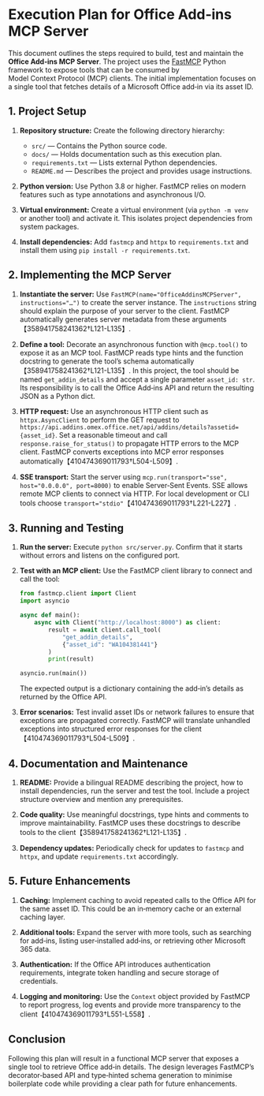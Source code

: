# Execution Plan for Office Add‑ins MCP Server

This document outlines the steps required to build, test and maintain the
**Office Add‑ins MCP Server**.  The project uses the [FastMCP](https://gofastmcp.com/) Python
framework to expose tools that can be consumed by Model Context Protocol
(MCP) clients.  The initial implementation focuses on a single tool that
fetches details of a Microsoft Office add‑in via its asset ID.

## 1. Project Setup

1. **Repository structure:** Create the following directory hierarchy:

   - `src/` — Contains the Python source code.
   - `docs/` — Holds documentation such as this execution plan.
   - `requirements.txt` — Lists external Python dependencies.
   - `README.md` — Describes the project and provides usage instructions.

2. **Python version:** Use Python 3.8 or higher.  FastMCP relies on modern
   features such as type annotations and asynchronous I/O.

3. **Virtual environment:** Create a virtual environment (via `python -m venv` or
   another tool) and activate it.  This isolates project dependencies from
   system packages.

4. **Install dependencies:** Add `fastmcp` and `httpx` to `requirements.txt`
   and install them using `pip install -r requirements.txt`.

## 2. Implementing the MCP Server

1. **Instantiate the server:** Use `FastMCP(name="OfficeAddinsMCPServer", instructions="…")`
   to create the server instance.  The `instructions` string should explain
   the purpose of your server to the client.  FastMCP automatically
   generates server metadata from these arguments【358941758241362†L121-L135】.

2. **Define a tool:** Decorate an asynchronous function with `@mcp.tool()` to
   expose it as an MCP tool.  FastMCP reads type hints and the function
   docstring to generate the tool’s schema automatically【358941758241362†L121-L135】.
   In this project, the tool should be named `get_addin_details` and accept
   a single parameter `asset_id: str`.  Its responsibility is to call the
   Office Add‑ins API and return the resulting JSON as a Python dict.

3. **HTTP request:** Use an asynchronous HTTP client such as `httpx.AsyncClient`
   to perform the GET request to
   `https://api.addins.omex.office.net/api/addins/details?assetid={asset_id}`.
   Set a reasonable timeout and call `response.raise_for_status()` to
   propagate HTTP errors to the MCP client.  FastMCP converts exceptions
   into MCP error responses automatically【410474369011793†L504-L509】.

4. **SSE transport:** Start the server using `mcp.run(transport="sse", host="0.0.0.0",
   port=8000)` to enable Server‑Sent Events.  SSE allows remote MCP
   clients to connect via HTTP.  For local development or CLI tools
   choose `transport="stdio"`【410474369011793†L221-L227】.

## 3. Running and Testing

1. **Run the server:** Execute `python src/server.py`.  Confirm that it
   starts without errors and listens on the configured port.

2. **Test with an MCP client:** Use the FastMCP client library to connect
   and call the tool:

   ```python
   from fastmcp.client import Client
   import asyncio

   async def main():
       async with Client("http://localhost:8000") as client:
           result = await client.call_tool(
               "get_addin_details",
               {"asset_id": "WA104381441"}
           )
           print(result)

   asyncio.run(main())
   ```

   The expected output is a dictionary containing the add‑in’s details as
   returned by the Office API.

3. **Error scenarios:** Test invalid asset IDs or network failures to ensure
   that exceptions are propagated correctly.  FastMCP will translate
   unhandled exceptions into structured error responses for the client【410474369011793†L504-L509】.

## 4. Documentation and Maintenance

1. **README:** Provide a bilingual README describing the project, how to
   install dependencies, run the server and test the tool.  Include a
   project structure overview and mention any prerequisites.

2. **Code quality:** Use meaningful docstrings, type hints and comments to
   improve maintainability.  FastMCP uses these docstrings to describe
   tools to the client【358941758241362†L121-L135】.

3. **Dependency updates:** Periodically check for updates to `fastmcp` and
   `httpx`, and update `requirements.txt` accordingly.

## 5. Future Enhancements

1. **Caching:** Implement caching to avoid repeated calls to the Office API
   for the same asset ID.  This could be an in‑memory cache or an
   external caching layer.

2. **Additional tools:** Expand the server with more tools, such as
   searching for add‑ins, listing user‑installed add‑ins, or retrieving
   other Microsoft 365 data.

3. **Authentication:** If the Office API introduces authentication
   requirements, integrate token handling and secure storage of
   credentials.

4. **Logging and monitoring:** Use the `Context` object provided by FastMCP
   to report progress, log events and provide more transparency to the
   client【410474369011793†L551-L558】.

## Conclusion

Following this plan will result in a functional MCP server that exposes a
single tool to retrieve Office add‑in details.  The design leverages FastMCP’s
decorator‑based API and type‑hinted schema generation to minimise boilerplate
code while providing a clear path for future enhancements.